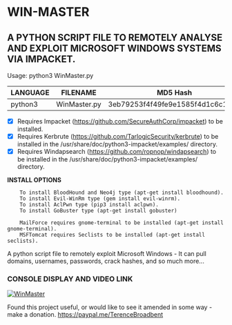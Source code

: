 # WIN-MASTER
## A PYTHON SCRIPT FILE TO REMOTELY ANALYSE AND EXPLOIT MICROSOFT WINDOWS SYSTEMS VIA IMPACKET.

Usage: python3 WinMaster.py

| LANGUAGE  | FILENAME         | MD5 Hash                         | Version |
|------     |------            | -------                          | ----    |
| python3   | WinMaster.py     | 3eb79253f4f49fe9e1585f4d1c6c1097 | Sneaky  |

- [x] Requires Impacket (https://github.com/SecureAuthCorp/impacket) to be installed.
- [x] Requires Kerbrute (https://github.com/TarlogicSecurity/kerbrute) to be installed in the /usr/share/doc/python3-impacket/examples/ directory.
- [x] Requires Windapsearch (https://github.com/ropnop/windapsearch) to be installed in the /usr/share/doc/python3-impacket/examples/ directory.

**INSTALL OPTIONS**

     	To install BloodHound and Neo4j type (apt-get install bloodhound).
     	To install Evil-WinRm type (gem install evil-winrm).
     	To install AclPwn type (pip3 install aclpwn).
     	To install GoBuster type (apt-get install gobuster)

     	MailForce requires gnome-terminal to be installed (apt-get install gnome-terminal).
     	MSFTomcat requires Seclists to be installed (apt-get install seclists).
              
A python script file to remotely exploit Microsoft Windows - It can pull domains, usernames, passwords, crack hashes, and so much more...

### CONSOLE DISPLAY AND VIDEO LINK
[![WinMaster](https://github.com/BroadbentT/WIN-MASTER/blob/master/picture1.png)](https://youtu.be/6kbGW_IIq2A "WinMaster")

Found this project useful, or would like to see it amended in some way - make a donation.
https://paypal.me/TerenceBroadbent
